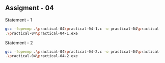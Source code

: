 ## Assigment - 04

Statement - 1
```bash
gcc -fopenmp .\practical-04\practical-04-1.c -o practical-04\practical-04-1
.\practical-04\practical-04-1.exe
```
Statement - 2

```bash
gcc -fopenmp .\practical-04\practical-04-2.c -o practical-04\practical-04-2
.\practical-04\practical-04-2.exe
```
